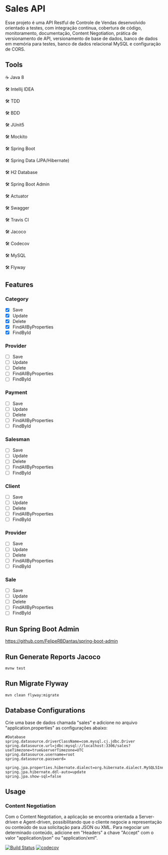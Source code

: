 # Sales API
Esse projeto é uma API Restful de Controle de Vendas desenvolvido orientado a testes, com integração continua, cobertura de código, monitoramento, documentação, Content Negotiation, prática de versionamento de API, versionamento de base de dados, banco de dados em memória para testes, banco de dados relacional MySQL e configuração de CORS.

## Tools

:coffee: Java 8

:hammer_and_wrench: Intellij IDEA

:hammer_and_wrench: TDD

:hammer_and_wrench: BDD

:hammer_and_wrench: JUnit5

:hammer_and_wrench: Mockito

:hammer_and_wrench: Spring Boot

:hammer_and_wrench: Spring Data (JPA/Hibernate)

:hammer_and_wrench: H2 Database

:hammer_and_wrench: Spring Boot Admin

:hammer_and_wrench: Actuator

:hammer_and_wrench: Swagger

:hammer_and_wrench: Travis CI

:hammer_and_wrench: Jacoco

:hammer_and_wrench: Codecov

:hammer_and_wrench: MySQL

:hammer_and_wrench: Flyway

## Features

### Category

- [X] Save
- [X] Update
- [X] Delete
- [X] FindAllByProperties
- [X] FindById

### Provider

- [ ] Save
- [ ] Update
- [ ] Delete
- [ ] FindAllByProperties
- [ ] FindById

### Payment

- [ ] Save
- [ ] Update
- [ ] Delete
- [ ] FindAllByProperties
- [ ] FindById

### Salesman

- [ ] Save
- [ ] Update
- [ ] Delete
- [ ] FindAllByProperties
- [ ] FindById

### Client

- [ ] Save
- [ ] Update
- [ ] Delete
- [ ] FindAllByProperties
- [ ] FindById

### Provider

- [ ] Save
- [ ] Update
- [ ] Delete
- [ ] FindAllByProperties
- [ ] FindById

### Sale

- [ ] Save
- [ ] Update
- [ ] Delete
- [ ] FindAllByProperties
- [ ] FindById

## Run Spring Boot Admin

https://github.com/FelipeRBDantas/spring-boot-admin

## Run Generate Reports Jacoco

```mvnw test```

## Run Migrate Flyway

```mvn clean flyway:migrate```

## Database Configurations

Crie uma base de dados chamada "sales" e adicione no arquivo "application.properties" as configurações abaixo:

```
#Database
spring.datasource.driverClassName=com.mysql.cj.jdbc.Driver
spring.datasource.url=jdbc:mysql://localhost:3306/sales?useTimezone=true&serverTimezone=UTC
spring.datasource.username=root
spring.datasource.password=

spring.jpa.properties.hibernate.dialect=org.hibernate.dialect.MySQL5InnoDBDialect
spring.jpa.hibernate.ddl-auto=update
spring.jpa.show-sql=false
```

## Usage

### Content Negotiation

Com o Content Negotiation, a aplicação se encontra orientada a Server-driven e Agent-driven, possibilitando que o cliente negocie a representação ou conteúdo de sua solicitação para JSON ou XML. Para negociar um determinado conteúdo, adicione em "Headers" a chave "Accept" com o valor "application/json" ou "application/xml".


[![Build Status](https://travis-ci.com/FelipeRBDantas/sales-api.svg?branch=master)](https://travis-ci.com/FelipeRBDantas/sales-api)
[![codecov](https://codecov.io/gh/FelipeRBDantas/sales-api/branch/master/graph/badge.svg)](https://codecov.io/gh/FelipeRBDantas/sales-api)
